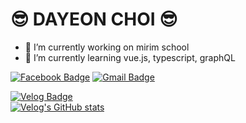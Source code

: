 # 😎 DAYEON CHOI 😎

- 🔭 I’m currently working on mirim school
- 🌱 I’m currently learning vue.js, typescript, graphQL

[![Facebook Badge](https://img.shields.io/badge/facebook-1877f2?style=flat-square&logo=facebook&logoColor=white&link=https://www.facebook.com/profile.php?id=100034596845385)](https://www.facebook.com/profile.php?id=100034596845385)	
[![Gmail Badge](https://img.shields.io/badge/Gmail-d14836?style=flat-square&logo=Gmail&logoColor=white&link=mailto:s2019w18@gmail.com)](mailto:s2019w18@gmail.com) <br/>
	
[![Velog Badge](https://velog-readme-stats.vercel.app/api/badge?name=velog)](https://velog.io/@dayeon-choi) <br/>
[![Velog's GitHub stats](https://velog-readme-stats.vercel.app/api?name=dayeon-choi)](https://velog.io/dayeon-choi/)

